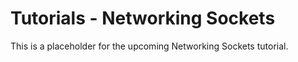 # Tutorials - Networking Sockets

This is a placeholder for the upcoming Networking Sockets tutorial.